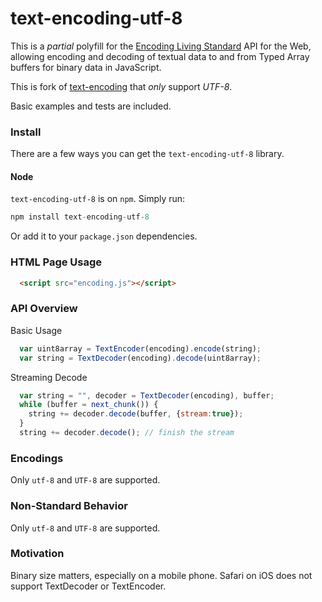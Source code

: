 text-encoding-utf-8
==============

This is a *partial* polyfill for the [Encoding Living Standard](https://encoding.spec.whatwg.org/)
API for the Web, allowing encoding and decoding of textual data to and from Typed Array
buffers for binary data in JavaScript.

This is fork of [text-encoding](https://github.com/inexorabletash/text-encoding)
that *only* support *UTF-8*.

Basic examples and tests are included.

### Install ###

There are a few ways you can get the `text-encoding-utf-8` library.

#### Node ####

`text-encoding-utf-8` is on `npm`. Simply run:

```js
npm install text-encoding-utf-8
```

Or add it to your `package.json` dependencies.

### HTML Page Usage ###

```html
  <script src="encoding.js"></script>
```

### API Overview ###

Basic Usage

```js
  var uint8array = TextEncoder(encoding).encode(string);
  var string = TextDecoder(encoding).decode(uint8array);
```

Streaming Decode

```js
  var string = "", decoder = TextDecoder(encoding), buffer;
  while (buffer = next_chunk()) {
    string += decoder.decode(buffer, {stream:true});
  }
  string += decoder.decode(); // finish the stream
```

### Encodings ###

Only `utf-8` and `UTF-8` are supported.

### Non-Standard Behavior ###

Only `utf-8` and `UTF-8` are supported.

### Motivation

Binary size matters, especially on a mobile phone. Safari on iOS does not
support TextDecoder or TextEncoder.
